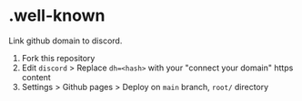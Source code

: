 # .well-known

Link github domain to discord.

1. Fork this repository
2. Edit `discord` > Replace `dh=<hash>` with your "connect your domain" https content
3. Settings > Github pages > Deploy on `main` branch, `root/` directory
